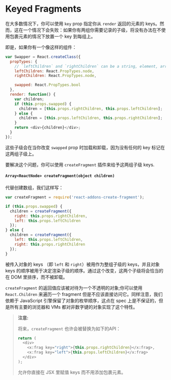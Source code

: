 # Keyed Fragments


在大多数情况下，你可以使用 `key` prop 指定你从 `render` 返回的元素的 keys。然而，这在一个情况下会失败：如果你有两组你需要记录的子级，将没有办法在不使用包裹元素的情况下放置一个 key 到每组上。

即是，如果你有一个像这样的组件：

```js
var Swapper = React.createClass({
  propTypes: {
    // `leftChildren` and `rightChildren` can be a string, element, array, etc.
    leftChildren: React.PropTypes.node,
    rightChildren: React.PropTypes.node,

    swapped: React.PropTypes.bool
  },
  render: function() {
    var children;
    if (this.props.swapped) {
      children = [this.props.rightChildren, this.props.leftChildren];
    } else {
      children = [this.props.leftChildren, this.props.rightChildren];
    }
    return <div>{children}</div>;
  }
});
```

这些子级会在当你改变 `swapped` prop 时加载和卸载，因为没有任何的 key 标记在这两组子级上。

要解决这个问题，你可以使用 `createFragment` 插件来给予这两组子级 keys.

#### `Array<ReactNode> createFragment(object children)`

代替创建数组，我们这样写：

```js
var createFragment = require('react-addons-create-fragment');

if (this.props.swapped) {
  children = createFragment({
    right: this.props.rightChildren,
    left: this.props.leftChildren
  });
} else {
  children = createFragment({
    left: this.props.leftChildren,
    right: this.props.rightChildren
  });
}
```

被传入对象的 keys （即 `left` 和 `right`）被用作为整组子级的 keys，并且对象 keys 的顺序被用于决定渲染子级的顺序。通过这个改变，这两个子级将会恰当的在 DOM 里排序，而不被卸载。

`createFragment` 的返回值应该被对待为一个不透明的对象;你可以使用 `React.Children` 来遍历一个 fragment 但是不应该直接访问它。同样注意，我们依赖于 JavaScript 引擎保留了对象的枚举顺序，这点在 spec 上是不保证的，但是所有主要的浏览器和 VMs 都对非数字键的对象实现了这个特性。

> **注意:**
>
> 将来，`createFragment` 也许会被替换为如下的API：
>
> ```js
> return (
>   <div>
>     <x:frag key="right">{this.props.rightChildren}</x:frag>,
>     <x:frag key="left">{this.props.leftChildren}</x:frag>
>   </div>
> );
> ```
>
> 允许你直接在 JSX 里赋值 keys 而不用添加包裹元素。 
